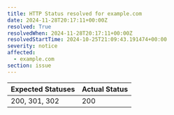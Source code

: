 ```yaml
---
title: HTTP Status resolved for example.com
date: 2024-11-28T20:17:11+00:00Z
resolved: True
resolvedWhen: 2024-11-28T20:17:11+00:00Z
resolvedStartTime: 2024-10-25T21:09:43.191474+00:00
severity: notice
affected:
  - example.com
section: issue
---
```


| Expected Statuses | Actual Status  |
|-------------------|----------------|
| 200, 301, 302 | 200 |
